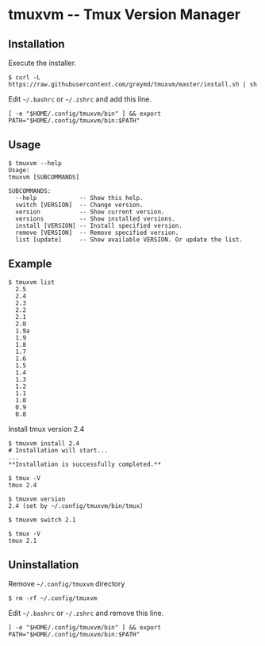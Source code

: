 tmuxvm -- Tmux Version Manager
==============================


Installation
-------------

Execute the installer.

```
$ curl -L https://raw.githubusercontent.com/greymd/tmuxvm/master/install.sh | sh
```

Edit `~/.bashrc` or `~/.zshrc` and add this line.

```
[ -e "$HOME/.config/tmuxvm/bin" ] && export PATH="$HOME/.config/tmuxvm/bin:$PATH"
```

Usage
-------------

```
$ tmuxvm --help
Usage:
tmuxvm [SUBCOMMANDS]

SUBCOMMANDS:
  --help            -- Show this help.
  switch [VERSION]  -- Change version.
  version           -- Show current version.
  versions          -- Show installed versions.
  install [VERSION] -- Install specified version.
  remove [VERSION]  -- Remove specified version.
  list [update]     -- Show available VERSION. Or update the list.
```

Example
-------------

```
$ tmuxvm list
  2.5
  2.4
  2.3
  2.2
  2.1
  2.0
  1.9a
  1.9
  1.8
  1.7
  1.6
  1.5
  1.4
  1.3
  1.2
  1.1
  1.0
  0.9
  0.8
```

Install tmux version 2.4

```
$ tmuxvm install 2.4
# Installation will start...
...
**Installation is successfully completed.**

$ tmux -V
tmux 2.4

$ tmuxvm version
2.4 (set by ~/.config/tmuxvm/bin/tmux)

$ tmuxvm switch 2.1

$ tmux -V
tmux 2.1
```


Uninstallation
-------------

Remove `~/.config/tmuxvm` directory

```
$ rm -rf ~/.config/tmuxvm
```

Edit `~/.bashrc` or `~/.zshrc` and remove this line.

```
[ -e "$HOME/.config/tmuxvm/bin" ] && export PATH="$HOME/.config/tmuxvm/bin:$PATH"
```
